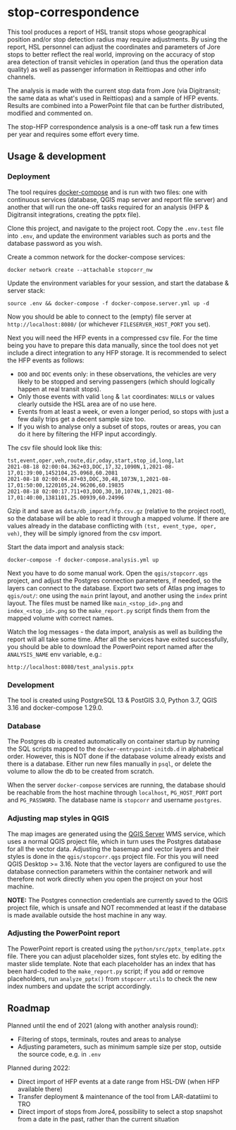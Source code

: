 # stop-correspondence

This tool produces a report of HSL transit stops whose geographical position and/or stop detection radius may require adjustments.
By using the report, HSL personnel can adjust the coordinates and parameters of Jore stops to better reflect the real world, improving on the accuracy of stop area detection of transit vehicles in operation (and thus the operation data quality) as well as passenger information in Reittiopas and other info channels.

The analysis is made with the current stop data from Jore (via Digitransit; the same data as what's used in Reittiopas) and a sample of HFP events.
Results are combined into a PowerPoint file that can be further distributed, modified and commented on.

The stop-HFP correspondence analysis is a one-off task run a few times per year and requires some effort every time.

## Usage & development

### Deployment

The tool requires [docker-compose](https://docs.docker.com/compose/) and is run with two files: one with continuous services (database, QGIS map server and report file server) and another that will run the one-off tasks required for an analysis (HFP & Digitransit integrations, creating the pptx file).

Clone this project, and navigate to the project root. Copy the `.env.test` file into `.env`, and update the environment variables such as ports and the database password as you wish.

Create a common network for the docker-compose services:

```
docker network create --attachable stopcorr_nw
```

Update the environment variables for your session, and start the database & server stack:

```
source .env && docker-compose -f docker-compose.server.yml up -d
```

Now you should be able to connect to the (empty) file server at `http://localhost:8080/` (or whichever `FILESERVER_HOST_PORT` you set).

Next you will need the HFP events in a compressed csv file.
For the time being you have to prepare this data manually, since the tool does not yet include a direct integration to any HFP storage.
It is recommended to select the HFP events as follows:

- `DOO` and `DOC` events only: in these observations, the vehicles are very likely to be stopped and serving passengers (which should logically happen at real transit stops).
- Only those events with valid `long` & `lat` coordinates: `NULL`s or values clearly outside the HSL area are of no use here.
- Events from at least a week, or even a longer period, so stops with just a few daily trips get a decent sample size too.
- If you wish to analyse only a subset of stops, routes or areas, you can do it here by filtering the HFP input accordingly.

The csv file should look like this:

```
tst,event,oper,veh,route,dir,oday,start,stop_id,long,lat
2021-08-18 02:00:04.362+03,DOC,17,32,1090N,1,2021-08-17,01:39:00,1452104,25.0968,60.2081
2021-08-18 02:00:04.87+03,DOC,30,48,1073N,1,2021-08-17,01:50:00,1220105,24.96206,60.19835
2021-08-18 02:00:17.711+03,DOO,30,10,1074N,1,2021-08-17,01:40:00,1381101,25.00939,60.24996
```

Gzip it and save as `data/db_import/hfp.csv.gz` (relative to the project root), so the database will be able to read it through a mapped volume.
If there are values already in the database conflicting with `(tst, event_type, oper, veh)`, they will be simply ignored from the csv import.

Start the data import and analysis stack:

```
docker-compose -f docker-compose.analysis.yml up
```

Next you have to do some manual work.
Open the `qgis/stopcorr.qgs` project, and adjust the Postgres connection parameters, if needed, so the layers can connect to the database.
Export two sets of Atlas png images to `qgis/out/`: one using the `main` print layout, and another using the `index` print layout.
The files must be named like `main_<stop_id>.png` and `index_<stop_id>.png` so the `make_report.py` script finds them from the mapped volume with correct names.

Watch the log messages - the data import, analysis as well as building the report will all take some time.
After all the services have exited successfully, you should be able to download the PowerPoint report named after the `ANALYSIS_NAME` env variable, e.g.:

```
http://localhost:8080/test_analysis.pptx
```

### Development

The tool is created using PostgreSQL 13 & PostGIS 3.0, Python 3.7, QGIS 3.16 and docker-compose 1.29.0.

### Database

The Postgres db is created automatically on container startup by running the SQL scripts mapped to the `docker-entrypoint-initdb.d` in alphabetical order.
However, this is NOT done if the database volume already exists and there is a database.
Either run new files manually in `psql`, or delete the volume to allow the db to be created from scratch.

When the server `docker-compose` services are running, the database should be reachable from the host machine through `localhost`, `PG_HOST_PORT` port and `PG_PASSWORD`.
The database name is `stopcorr` and username `postgres`.

### Adjusting map styles in QGIS

The map images are generated using the [QGIS Server](https://docs.qgis.org/3.16/en/docs/server_manual/index.html) WMS service, which uses a normal QGIS project file, which in turn uses the Postgres database for all the vector data.
Adjusting the basemap and vector layers and their styles is done in the `qgis/stopcorr.qgs` project file.
For this you will need QGIS Desktop >= 3.16.
Note that the vector layers are configured to use the database connection parameters within the container network and will therefore not work directly when you open the project on your host machine.

**NOTE:** The Postgres connection credentials are currently saved to the QGIS project file, which is unsafe and NOT recommended at least if the database is made available outside the host machine in any way.

### Adjusting the PowerPoint report

The PowerPoint report is created using the `python/src/pptx_template.pptx` file.
There you can adjust placeholder sizes, font styles etc. by editing the master slide template.
Note that each placeholder has an index that has been hard-coded to the `make_report.py` script;
if you add or remove placeholders, run `analyze_pptx()` from `stopcorr.utils` to check the new index numbers and update the script accordingly.

## Roadmap

Planned until the end of 2021 (along with another analysis round):

- Filtering of stops, terminals, routes and areas to analyse
- Adjusting parameters, such as minimum sample size per stop, outside the source code, e.g. in `.env`

Planned during 2022:

- Direct import of HFP events at a date range from HSL-DW (when HFP available there)
- Transfer deployment & maintenance of the tool from LAR-datatiimi to TRO
- Direct import of stops from Jore4, possibility to select a stop snapshot from a date in the past, rather than the current situation





